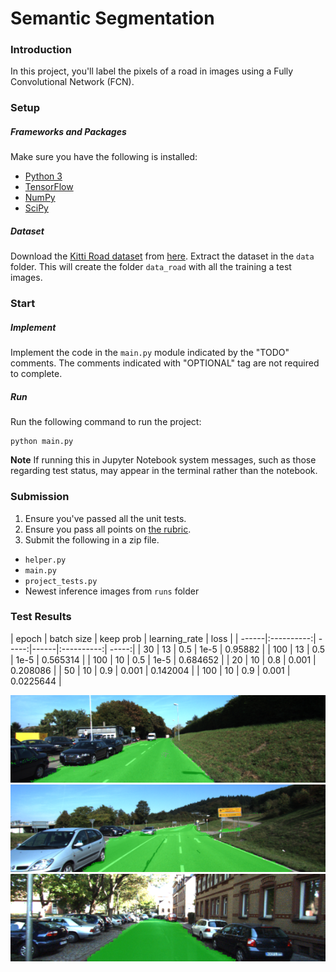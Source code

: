 # Semantic Segmentation
### Introduction
In this project, you'll label the pixels of a road in images using a Fully Convolutional Network (FCN).

### Setup
##### Frameworks and Packages
Make sure you have the following is installed:
 - [Python 3](https://www.python.org/)
 - [TensorFlow](https://www.tensorflow.org/)
 - [NumPy](http://www.numpy.org/)
 - [SciPy](https://www.scipy.org/)
##### Dataset
Download the [Kitti Road dataset](http://www.cvlibs.net/datasets/kitti/eval_road.php) from [here](http://www.cvlibs.net/download.php?file=data_road.zip).  Extract the dataset in the `data` folder.  This will create the folder `data_road` with all the training a test images.

### Start
##### Implement
Implement the code in the `main.py` module indicated by the "TODO" comments.
The comments indicated with "OPTIONAL" tag are not required to complete.
##### Run
Run the following command to run the project:
```
python main.py
```
**Note** If running this in Jupyter Notebook system messages, such as those regarding test status, may appear in the terminal rather than the notebook.

### Submission
1. Ensure you've passed all the unit tests.
2. Ensure you pass all points on [the rubric](https://review.udacity.com/#!/rubrics/989/view).
3. Submit the following in a zip file.
 - `helper.py`
 - `main.py`
 - `project_tests.py`
 - Newest inference images from `runs` folder
 
### Test Results

| epoch | batch size | keep prob | learning_rate | loss |
| ------|:----------:| -----:|------|:----------:| -----:|
|  30   |    13      |     0.5   |    1e-5       | 0.95882 |
| 100   |    13      |     0.5   |    1e-5       | 0.565314 |
| 100   |    10      |     0.5   |    1e-5       | 0.684652 |
|  20   |    10      |     0.8   |    0.001      | 0.208086 |
|  50   |    10      |     0.9   |    0.001      | 0.142004 |
| 100   |    10      |     0.9   |    0.001      | 0.0225644 |

![alt text](https://github.com/psaravind/CarND-Semantic-Segmentation/blob/master/runs/um_000015.png)
![alt text](https://github.com/psaravind/CarND-Semantic-Segmentation/blob/master/runs/umm_000035.png)
![alt text](https://github.com/psaravind/CarND-Semantic-Segmentation/blob/master/runs/uu_000071.png)

